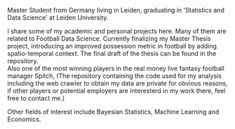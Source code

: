 Master Student from Germany living in Leiden, graduating in 'Statistics and Data Science' at Leiden University.

I share some of my academic and personal projects here. Many of them are related to Football Data Science.
Currently finalizing my Master Thesis project, introducing an improved possession metric in football by adding spatio-temporal context. The final draft of the thesis can be found in the repository.\
Also one of the most winning players in the real money live fantasy football manager Spitch, 
(The repository containing the code used for my analysis including the web crawler to obtain my data are private for obvious reasons,
if other players or potential employers are interesterd in my work there, feel free to contact me.)

Other fields of interest include Bayesian Statistics, Machine Learning and Economics.
